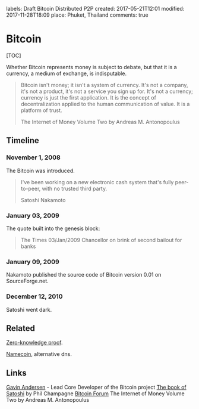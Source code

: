 labels: Draft
        Bitcoin
        Distributed
        P2P
created: 2017-05-21T12:01
modified: 2017-11-28T18:09
place: Phuket, Thailand
comments: true

# Bitcoin

[TOC]

Whether Bitcoin represents money is subject to debate, but that it is a currency, a medium of exchange, is indisputable.

> Bitcoin isn't money; it isn't a system of currency. It's not a company, it's not a product, it's not a service you sign up for. It's not a currency; currency is just the first application. It is the concept of decentralization applied to the human communication of value. It is a platform of trust.
>
> The Internet of Money Volume Two by Andreas M. Antonopoulus

## Timeline

### November 1, 2008

The Bitcoin was introduced.

> I've been working on a new electronic cash system that's fully peer-to-peer, with no trusted third party.
>
> Satoshi Nakamoto

### January 03, 2009

The quote built into the genesis block:

> The Times 03/Jan/2009
> Chancellor on brink of second bailout for banks

### January 09, 2009

Nakamoto published the source code of Bitcoin version 0.01 on SourceForge.net.

### December 12, 2010

Satoshi went dark.

## Related

[Zero-knowledge proof](https://en.wikipedia.org/wiki/Zero-knowledge_proof).

[Namecoin](https://namecoin.org/), alternative dns.

## Links

[Gavin Andersen](http://gavinandresen.ninja/) - Lead Core Developer of the Bitcoin project
[The book of Satoshi](https://www.amazon.com/Book-Satoshi-Collected-Writings-Nakamoto-ebook/dp/B00M6KGJ2K/) by Phil Champagne
[Bitcoin Forum](https://bitcointalk.org)
The Internet of Money Volume Two by Andreas M. Antonopoulus
